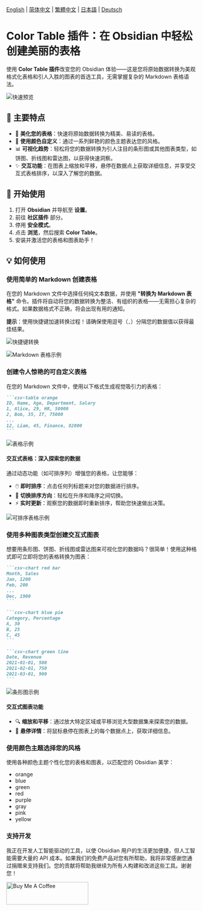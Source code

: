 [English](README.md) | [简体中文](README_zh_CN.md) | [繁體中文](README_zh_TW.md) | [日本語](README_ja.md) | [Deutsch](README_de.md)


# **Color Table 插件**：在 Obsidian 中轻松创建美丽的表格

使用 **Color Table 插件**改变您的 Obsidian 体验——这是您将原始数据转换为美观格式化表格和引人入胜的图表的首选工具，无需掌握复杂的 Markdown 表格语法。

![快速预览](https://raw.githubusercontent.com/gradinnovate/public-raw/main/obsidian-color-table/table-anim.gif)

## 🌟 **主要特点**

- 🎨 **美化您的表格**：快速将原始数据转换为精美、易读的表格。
- 🌈 **使用颜色自定义**：通过一系列鲜艳的颜色主题表达您的风格。
- 📊 **可视化趋势**：轻松将您的数据转换为引人注目的条形图或其他图表类型，如饼图、折线图和雷达图，以获得快速洞察。
- ✨ **交互功能**：在图表上缩放和平移，悬停在数据点上获取详细信息，并享受交互式表格排序，以深入了解您的数据。

## 🚀 **开始使用**

1. 打开 **Obsidian** 并导航至 **设置**。
2. 前往 **社区插件** 部分。
3. 停用 **安全模式**。
4. 点击 **浏览**，然后搜索 **Color Table**。
5. 安装并激活您的表格和图表助手！

## 💡 **如何使用**

### **使用简单的 Markdown 创建表格**

在您的 Markdown 文件中选择任何纯文本数据，并使用 **"转换为 Markdown 表格"** 命令。插件将自动将您的数据转换为整洁、有组织的表格——无需担心复杂的格式。如果数据格式不正确，将会出现有用的通知。

**提示**：使用快捷键加速转换过程！请确保使用逗号（`,`）分隔您的数据值以获得最佳结果。

![快捷键转换](https://raw.githubusercontent.com/gradinnovate/public-raw/main/obsidian-color-table/hotkey-anim.gif)

![Markdown 表格示例](https://raw.githubusercontent.com/gradinnovate/public-raw/main/obsidian-color-table/markdown-table-anim.gif)

### **创建令人惊艳的可自定义表格**

在您的 Markdown 文件中，使用以下格式生成视觉吸引力的表格：

````markdown
```csv-table orange
ID, Name, Age, Department, Salary
1, Alice, 29, HR, 50000
2, Bob, 35, IT, 75000
...
12, Liam, 45, Finance, 82000
```
````

![表格示例](https://raw.githubusercontent.com/gradinnovate/public-raw/main/obsidian-color-table/table.png)

#### **交互式表格：深入探索您的数据**

通过动态功能（如可排序列）增强您的表格，让您能够：

- 🖱️ **即时排序**：点击任何列标题来对您的数据进行排序。
- 🔄 **切换排序方向**：轻松在升序和降序之间切换。
- ⚡ **实时更新**：观察您的数据即时重新排序，帮助您快速做出决策。

![可排序表格示例](https://raw.githubusercontent.com/gradinnovate/public-raw/main/obsidian-color-table/sorted-table.png)

### **使用多种图表类型创建交互式图表**

想要用条形图、饼图、折线图或雷达图来可视化您的数据吗？很简单！使用这种格式即可立即将您的表格转换为图表：

````markdown
```csv-chart red bar
Month, Sales
Jan, 1200
Feb, 200
...
Dec, 1900
```

```csv-chart blue pie
Category, Percentage
A, 30
B, 25
C, 45
```

```csv-chart green line
Date, Revenue
2021-01-01, 500
2021-02-01, 750
2021-03-01, 900
```
````

![条形图示例](https://raw.githubusercontent.com/gradinnovate/public-raw/main/obsidian-color-table/bar-chart.png)

#### **交互式图表功能**

- 🔍 **缩放和平移**：通过放大特定区域或平移浏览大型数据集来探索您的数据。
- 🎯 **悬停详情**：将鼠标悬停在图表上的每个数据点上，获取详细信息。

### **使用颜色主题选择您的风格**

使用各种颜色主题个性化您的表格和图表，以匹配您的 Obsidian 美学：

- orange
- blue
- green
- red
- purple
- gray
- pink
- yellow

### **支持开发**

我正在开发人工智能驱动的工具，以使 Obsidian 用户的生活更加便捷，但人工智能需要大量的 API 成本。如果我们的免费产品对您有所帮助，我将非常感谢您通过捐赠来支持我们。您的贡献将帮助我继续为所有人构建和改进这些工具。谢谢您！

<a href="https://www.buymeacoffee.com/gradinnovate" target="_blank"><img src="https://cdn.buymeacoffee.com/buttons/v2/default-yellow.png" alt="Buy Me A Coffee" style="height: 60px !important;width: 217px !important;" ></a>
